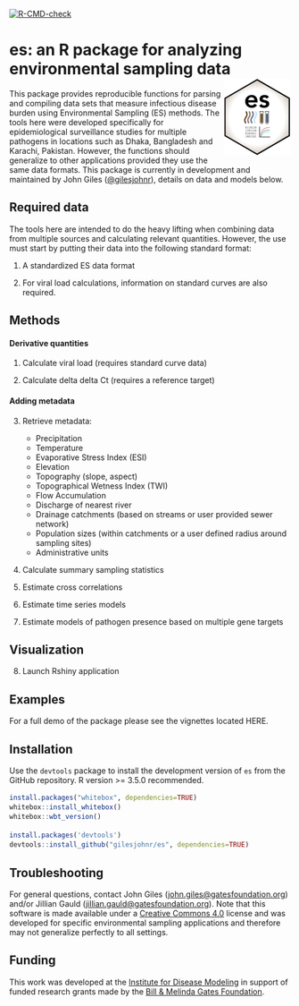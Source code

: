 <!-- badges: start -->
[![R-CMD-check](https://github.com/gilesjohnr/es/actions/workflows/R-CMD-check.yaml/badge.svg)](https://github.com/gilesjohnr/es/actions/workflows/R-CMD-check.yaml)
<!-- badges: end -->

# **es**: an R package for analyzing environmental sampling data <img src="man/figures/logo.png" align="right" height="138" alt="" />

This package provides reproducible functions for parsing and compiling data sets that measure infectious disease burden using Environmental Sampling (ES) methods. The tools here were developed specifically for epidemiological surveillance studies for multiple pathogens in locations such as Dhaka, Bangladesh and Karachi, Pakistan. However, the functions should generalize to other applications provided they use the same data formats. This package is currently in development and maintained by John Giles ([@gilesjohnr](https://github.com/gilesjohnr)), details on data and models below.


## Required data

The tools here are intended to do the heavy lifting when combining data from multiple sources and calculating relevant quantities. However, the use must start by putting their data into the following standard format:

  1. A standardized ES data format
  
  2. For viral load calculations, information on standard curves are also required.



## Methods

#### Derivative quantities

  1. Calculate viral load (requires standard curve data)
  
  2. Calculate delta delta Ct (requires a reference target)
  
#### Adding metadata

  3. Retrieve metadata: 
  
     - Precipitation
     - Temperature
     - Evaporative Stress Index (ESI)
     - Elevation
     - Topography (slope, aspect)
     - Topographical Wetness Index (TWI)
     - Flow Accumulation
     - Discharge of nearest river
     - Drainage catchments (based on streams or user provided sewer network)
     - Population sizes (within catchments or a user defined radius around sampling sites)
     - Administrative units
  
  4. Calculate summary sampling statistics
  
  5. Estimate cross correlations
  
  6. Estimate time series models
  
  7. Estimate models of pathogen presence based on multiple gene targets

## Visualization

  8. Launch Rshiny application

## Examples

For a full demo of the package please see the vignettes located HERE.


## Installation

Use the `devtools` package to install the development version of `es` from the GitHub repository. R version >= 3.5.0 recommended.
```r
install.packages("whitebox", dependencies=TRUE)
whitebox::install_whitebox()
whitebox::wbt_version()

install.packages('devtools')
devtools::install_github("gilesjohnr/es", dependencies=TRUE)
```


## Troubleshooting

For general questions, contact John Giles (john.giles@gatesfoundation.org) and/or Jillian Gauld (jillian.gauld@gatesfoundation.org). Note that this software is made available under a [Creative Commons 4.0](https://creativecommons.org/licenses/by/4.0/) license and was developed for specific environmental sampling applications and therefore may not generalize perfectly to all settings.


## Funding

This work was developed at the [Institute for Disease Modeling](https://www.idmod.org/) in support of funded research grants made by the [Bill \& Melinda Gates Foundation](https://www.gatesfoundation.org/).
